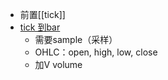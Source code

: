 - 前置[[tick]]
- [tick 到bar](https://blog.csdn.net/weixin_38753422/article/details/95699776)
  - 需要sample（采样）
  - OHLC：open, high, low, close
  - 加V volume